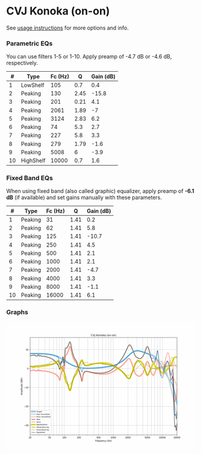 # CVJ Konoka (on-on)
See [usage instructions](https://github.com/jaakkopasanen/AutoEq#usage) for more options and info.

### Parametric EQs
You can use filters 1-5 or 1-10. Apply preamp of -4.7 dB or -4.6 dB, respectively.

|   # | Type      |   Fc (Hz) |    Q |   Gain (dB) |
|-----|-----------|-----------|------|-------------|
|   1 | LowShelf  |       105 | 0.7  |         0.4 |
|   2 | Peaking   |       130 | 2.45 |       -15.8 |
|   3 | Peaking   |       201 | 0.21 |         4.1 |
|   4 | Peaking   |      2061 | 1.89 |        -7   |
|   5 | Peaking   |      3124 | 2.83 |         6.2 |
|   6 | Peaking   |        74 | 5.3  |         2.7 |
|   7 | Peaking   |       227 | 5.8  |         3.3 |
|   8 | Peaking   |       279 | 1.79 |        -1.6 |
|   9 | Peaking   |      5008 | 6    |        -3.9 |
|  10 | HighShelf |     10000 | 0.7  |         1.6 |

### Fixed Band EQs
When using fixed band (also called graphic) equalizer, apply preamp of **-6.1 dB** (if available) and set gains manually with these parameters.

|   # | Type    |   Fc (Hz) |    Q |   Gain (dB) |
|-----|---------|-----------|------|-------------|
|   1 | Peaking |        31 | 1.41 |         0.2 |
|   2 | Peaking |        62 | 1.41 |         5.8 |
|   3 | Peaking |       125 | 1.41 |       -10.7 |
|   4 | Peaking |       250 | 1.41 |         4.5 |
|   5 | Peaking |       500 | 1.41 |         2.1 |
|   6 | Peaking |      1000 | 1.41 |         2.1 |
|   7 | Peaking |      2000 | 1.41 |        -4.7 |
|   8 | Peaking |      4000 | 1.41 |         3.3 |
|   9 | Peaking |      8000 | 1.41 |        -1.1 |
|  10 | Peaking |     16000 | 1.41 |         6.1 |

### Graphs
![](./CVJ%20Konoka%20(on-on).png)
